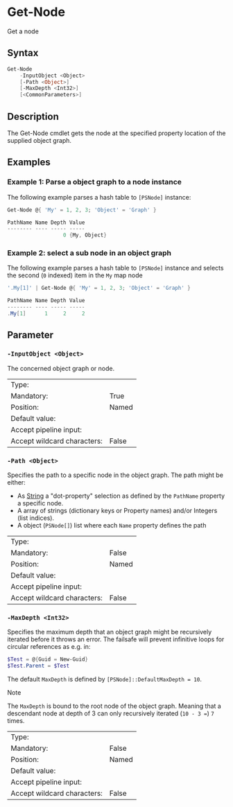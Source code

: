 <!-- markdownlint-disable MD033 -->
# Get-Node

Get a node

## Syntax

```PowerShell
Get-Node
    -InputObject <Object>
    [-Path <Object>]
    [-MaxDepth <Int32>]
    [<CommonParameters>]
```

## Description

The Get-Node cmdlet gets the node at the specified property location of the supplied object graph.

## Examples

### Example 1: Parse a object graph to a node instance

The following example parses a hash table to `[PSNode]` instance:

```PowerShell
Get-Node @{ 'My' = 1, 2, 3; 'Object' = 'Graph' }

PathName Name Depth Value
-------- ---- ----- -----
                  0 {My, Object}
```

### Example 2: select a sub node in an object graph

The following example parses a hash table to `[PSNode]` instance and selects the second (`0` indexed)
item in the `My` map node

```PowerShell
'.My[1]' | Get-Node @{ 'My' = 1, 2, 3; 'Object' = 'Graph' }

PathName Name Depth Value
-------- ---- ----- -----
.My[1]      1     2     2
```

## Parameter

### <a id="-InputObject">**`-InputObject <Object>`**</a>

The concerned object graph or node.

<table>
<tr><td>Type:</td><td></td></tr>
<tr><td>Mandatory:</td><td>True</td></tr>
<tr><td>Position:</td><td>Named</td></tr>
<tr><td>Default value:</td><td></td></tr>
<tr><td>Accept pipeline input:</td><td></td></tr>
<tr><td>Accept wildcard characters:</td><td>False</td></tr>
</table>

### <a id="-path">**`-Path <Object>`**</a>

Specifies the path to a specific node in the object graph.
The path might be either:

* As [String](#string) a "dot-property" selection as defined by the `PathName` property a specific node.
* A array of strings (dictionary keys or Property names) and/or Integers (list indices).
* A object (`PSNode[]`) list where each `Name` property defines the path

<table>
<tr><td>Type:</td><td></td></tr>
<tr><td>Mandatory:</td><td>False</td></tr>
<tr><td>Position:</td><td>Named</td></tr>
<tr><td>Default value:</td><td></td></tr>
<tr><td>Accept pipeline input:</td><td></td></tr>
<tr><td>Accept wildcard characters:</td><td>False</td></tr>
</table>

### <a id="-maxdepth">**`-MaxDepth <Int32>`**</a>

Specifies the maximum depth that an object graph might be recursively iterated before it throws an error.
The failsafe will prevent infinitive loops for circular references as e.g. in:

```PowerShell
$Test = @{Guid = New-Guid}
$Test.Parent = $Test
```

The default `MaxDepth` is defined by `[PSNode]::DefaultMaxDepth = 10`.

> [!Note]
> The `MaxDepth` is bound to the root node of the object graph. Meaning that a descendant node
> at depth of 3 can only recursively iterated (`10 - 3 =`) `7` times.

<table>
<tr><td>Type:</td><td></td></tr>
<tr><td>Mandatory:</td><td>False</td></tr>
<tr><td>Position:</td><td>Named</td></tr>
<tr><td>Default value:</td><td></td></tr>
<tr><td>Accept pipeline input:</td><td></td></tr>
<tr><td>Accept wildcard characters:</td><td>False</td></tr>
</table>
